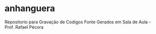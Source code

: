 # anhanguera
Repositorio para Gravação de Codigos Fonte Gerados em Sala de Aula - Prof. Rafael Pécora
